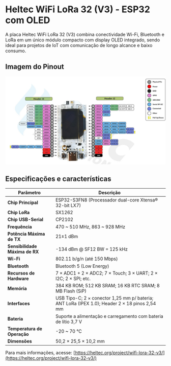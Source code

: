 # Heltec WiFi LoRa 32 (V3) - ESP32 com OLED

A placa Heltec WiFi LoRa 32 (V3) combina conectividade Wi-Fi, Bluetooth e LoRa em um único módulo compacto com display OLED integrado, sendo ideal para projetos de IoT com comunicação de longo alcance e baixo consumo.

## Imagem do Pinout
![Pinout Heltec ESP32 V3](pinout-heltec_esp32.jpeg)

## Especificações e características

| Parâmetro                      | Descrição                                                                 |
|-------------------------------|---------------------------------------------------------------------------|
| **Chip Principal**            | ESP32-S3FN8 (Processador dual-core Xtensa® 32-bit LX7)                    |
| **Chip LoRa**                 | SX1262                                                                    |
| **Chip USB-Serial**           | CP2102                                                                    |
| **Frequência**                | 470 ~ 510 MHz, 863 ~ 928 MHz                                                  |
| **Potência Máxima de TX**     | 21±1 dBm                                                                  |
| **Sensibilidade Máxima de RX**| -134 dBm @ SF12 BW = 125 kHz                                                |
| **Wi-Fi**                     | 802.11 b/g/n (até 150 Mbps)                                               |
| **Bluetooth**                 | Bluetooth 5 (Low Energy)                                                  |
| **Recursos de Hardware**      | 7 × ADC1 + 2 × ADC2; 7 × Touch; 3 × UART; 2 × I2C; 2 × SPI; etc.                |
| **Memória**                   | 384 KB ROM; 512 KB SRAM; 16 KB RTC SRAM; 8 MB Flash (SiP)                 |
| **Interfaces**                | USB Tipo-C; 2 × conector 1,25 mm p/ bateria; ANT LoRa (IPEX 1.0); Header 2 × 18 pinos 2,54 mm |
| **Bateria**                   | Suporte a alimentação e carregamento com bateria de lítio 3,7 V           |
| **Temperatura de Operação**  | -20 ~ 70 ℃                                                                |
| **Dimensões**                 | 50,2 × 25,5 × 10,2 mm                                                     |

Para mais informações, acesse: [https://heltec.org/project/wifi-lora-32-v3/](https://heltec.org/project/wifi-lora-32-v3/)
